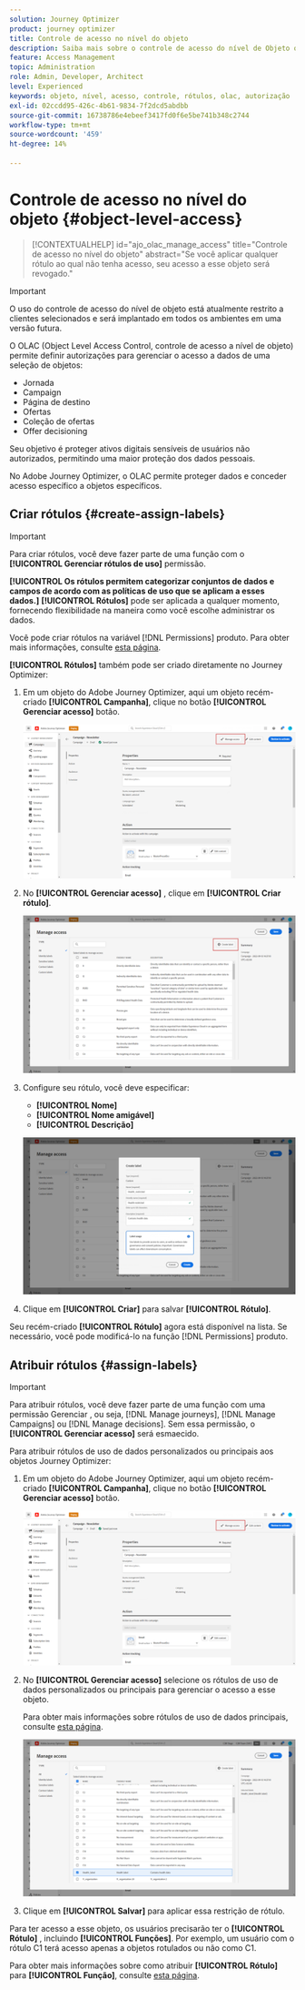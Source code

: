 ```yaml
---
solution: Journey Optimizer
product: journey optimizer
title: Controle de acesso no nível do objeto
description: Saiba mais sobre o controle de acesso do nível de Objeto que permite definir autorizações para gerenciar o acesso a dados de uma seleção de objetos
feature: Access Management
topic: Administration
role: Admin, Developer, Architect
level: Experienced
keywords: objeto, nível, acesso, controle, rótulos, olac, autorização
exl-id: 02ccdd95-426c-4b61-9834-7f2dcd5abdbb
source-git-commit: 16738786e4ebeef3417fd0f6e5be741b348c2744
workflow-type: tm+mt
source-wordcount: '459'
ht-degree: 14%

---
```


# Controle de acesso no nível do objeto {#object-level-access}

>[!CONTEXTUALHELP]
>id="ajo_olac_manage_access"
>title="Controle de acesso no nível do objeto"
>abstract="Se você aplicar qualquer rótulo ao qual não tenha acesso, seu acesso a esse objeto será revogado."

>[!IMPORTANT]
>
>O uso do controle de acesso do nível de objeto está atualmente restrito a clientes selecionados e será implantado em todos os ambientes em uma versão futura.

O OLAC (Object Level Access Control, controle de acesso a nível de objeto) permite definir autorizações para gerenciar o acesso a dados de uma seleção de objetos:

* Jornada
* Campaign
* Página de destino
* Ofertas
* Coleção de ofertas
* Offer decisioning

Seu objetivo é proteger ativos digitais sensíveis de usuários não autorizados, permitindo uma maior proteção dos dados pessoais.

No Adobe Journey Optimizer, o OLAC permite proteger dados e conceder acesso específico a objetos específicos.

## Criar rótulos {#create-assign-labels}

>[!IMPORTANT]
>
>Para criar rótulos, você deve fazer parte de uma função com o **[!UICONTROL Gerenciar rótulos de uso]** permissão.

**[!UICONTROL Os rótulos permitem categorizar conjuntos de dados e campos de acordo com as políticas de uso que se aplicam a esses dados.]** **[!UICONTROL Rótulos]** pode ser aplicada a qualquer momento, fornecendo flexibilidade na maneira como você escolhe administrar os dados.

Você pode criar rótulos na variável [!DNL Permissions] produto. Para obter mais informações, consulte [esta página](https://experienceleague.adobe.com/docs/experience-platform/access-control/abac/permissions-ui/labels.html).

**[!UICONTROL Rótulos]** também pode ser criado diretamente no Journey Optimizer:

1. Em um objeto do Adobe Journey Optimizer, aqui um objeto recém-criado **[!UICONTROL Campanha]**, clique no botão **[!UICONTROL Gerenciar acesso]** botão.

   ![](assets/olac_1.png)

1. No **[!UICONTROL Gerenciar acesso]** , clique em **[!UICONTROL Criar rótulo]**.

   ![](assets/olac_2.png)

1. Configure seu rótulo, você deve especificar:
   * **[!UICONTROL Nome]**
   * **[!UICONTROL Nome amigável]**
   * **[!UICONTROL Descrição]**

   ![](assets/olac_3.png)

1. Clique em **[!UICONTROL Criar]** para salvar **[!UICONTROL Rótulo]**.

Seu recém-criado **[!UICONTROL Rótulo]** agora está disponível na lista. Se necessário, você pode modificá-lo na função [!DNL Permissions] produto.

## Atribuir rótulos {#assign-labels}

>[!IMPORTANT]
>
>Para atribuir rótulos, você deve fazer parte de uma função com uma permissão Gerenciar , ou seja, [!DNL Manage journeys], [!DNL Manage Campaigns] ou [!DNL Manage decisions]. Sem essa permissão, o **[!UICONTROL Gerenciar acesso]** será esmaecido.

Para atribuir rótulos de uso de dados personalizados ou principais aos objetos Journey Optimizer:

1. Em um objeto do Adobe Journey Optimizer, aqui um objeto recém-criado **[!UICONTROL Campanha]**, clique no botão **[!UICONTROL Gerenciar acesso]** botão.

   ![](assets/olac_1.png)

1. No **[!UICONTROL Gerenciar acesso]** selecione os rótulos de uso de dados personalizados ou principais para gerenciar o acesso a esse objeto.

   Para obter mais informações sobre rótulos de uso de dados principais, consulte [esta página](https://experienceleague.adobe.com/docs/experience-platform/data-governance/labels/reference.html).

   ![](assets/olac_4.png)

1. Clique em **[!UICONTROL Salvar]** para aplicar essa restrição de rótulo.

Para ter acesso a esse objeto, os usuários precisarão ter o **[!UICONTROL Rótulo]** , incluindo **[!UICONTROL Funções]**.
Por exemplo, um usuário com o rótulo C1 terá acesso apenas a objetos rotulados ou não como C1.

Para obter mais informações sobre como atribuir **[!UICONTROL Rótulo]** para **[!UICONTROL Função]**, consulte [esta página](https://experienceleague.adobe.com/docs/experience-platform/access-control/abac/permissions-ui/permissions.html?lang=en#manage-labels-for-a-role).
